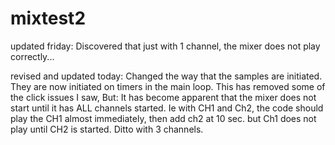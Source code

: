 # mixtest2

updated friday: Discovered that just with 1 channel, the mixer does not play correctly...

revised and updated today: 
Changed the way that the samples are initiated. They are now initiated on timers in the main loop. 
This has removed some of the click issues I saw, But:
It has become apparent that the mixer does not start until it has ALL channels started. 
Ie with CH1 and Ch2, the code should play the CH1 almost immediately, then add ch2 at 10 sec. but Ch1 does not play until CH2 is started. 
Ditto with 3 channels. 




